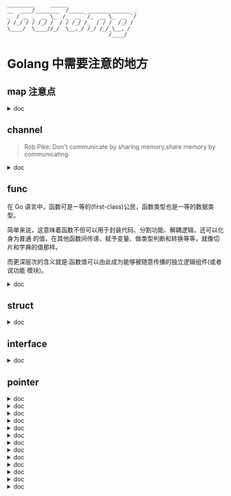 ```
_________     ______
__  ____/________  /_____ ______________ _
_  / __ _  __ \_  /_  __ `/_  __ \_  __ `/
/ /_/ / / /_/ /  / / /_/ /_  / / /  /_/ /
\____/  \____//_/  \__,_/ /_/ /_/_\__, /
                                 /____/
```
# Golang 中需要注意的地方

## map 注意点

<details> <summary> doc </summary>

map 在大多数语言中都是基于 hash table 来实现的。

hash 表通常会把键转换成 hash 值（一个 unsigned int 值），哈希表会持有一定数量的桶（bucket 哈希桶），会均匀的储存哈希表收纳的键 - 值对儿。hash table 会先用键的 hash 值的低几位去定位到一个 bucket，然后去这个 bucket 中查找这个键。然后在用这个键去找到对应的值。

### map 的 key 不能为哪些类型？函数、字典和切片
在 go 中字典的键类型不能是那些类型：** 函数、字典类型和切片类型 **。这是因为键的类型必须可以是可以施加 `=` 或 `!=` 符号类型的。上面三种类型不支持判等操作。

另外如过键的类型是接口类型的，那么键值的类型实际类型也不能是上面 3 中类型，** 否则会在程序运行时候引发 panic** `panic: runtime error: hash of unhashable type []int`
```go
func Test_InterfaceKey(t *testing.T) {
	var mapT = map[interface{}]int{
		[]int{4}: 4,   // panic: runtime error: hash of unhashable type []int
		3:        3,
	}
}
```
另外，如果键的类型为：** 数组类型 **，那么应该确定该类型的元素类型不是 ** 函数类型、字典或切片类型 **。
### 为什么键必须支持判等操作呢？
每个 bucket 会把自己包含的所有键的 hash 值存起来，在 bucket 中定位的时候，会使用被查找的 hash 值和和 bucket 中 hash 值逐个进行比较。只有键的哈希值和键值都相等，才能说明查找 到了匹配的键 - 元素对。

### 优先选用哪些类型作为字典的键类型 ？
求哈希和判等操作的速度越快，对应的类型就越适合作为键类型。

对于基本类型来说：
- 所有的基本类型，指针类型，以及数组类型、结构体类型和接口类型，go 中都有一套 hash 算法来算对应的 hash 值，、
- 宽度越小的类型速度越快，`bool`、`int`、`float`、`complex` 和 `pointer` 类型。对于字符串来说，需要看他的具体长度，长度越短求 hash 越快。
- 类型的宽度是指它的单个值需要占用的字节数。比如，bool、int8 和 uint8 类型的一个值 需要占用的字节数都是 1，因此这些类型的宽度就都是 1。

对于高级类型来说：
- 对结构体类型的值求哈希实际上就是对它的所有字段值求哈希并进行合并，所以 关键在于它的各个字段的类型以及字段的数量。
- 对于接口类型，具体的哈希算法，则由值的实际类型决定。
- 把接口类型作为字典的键类型最危险。

** 优先选用数值类型和指针类型，通常情况下类型的宽度越小越好。**

### 在值为 `nil` 的字典上执行读和写操作会成功吗？
除了 ** 添加 ** 键 - 元素对，我们在一个值为 nil 的 map 上做任何操作都不会引 起错误。当我们试图在一个值为 nil 的字典中添加键 - 元素对的时候，Go 语言的运行时系统就会立即抛出一个 panic。

```go
func Test_Map(t *testing.T) {
	var m map[string]int
	key := "second"
	// get from a nil map. OK
	elem, ok := m["second"]
	// del from a nil map. OK
	delete(m, key)

	elem = 2
	// set in a nil map. NOT OK: panic: assignment to entry in nil map [recovered]
	m["second"] = elem
}
```

</details>


## channel
> Rob Pike: Don't communicate by sharing memory,share memory by communicating.
<details><summary>doc</summary>

通道类型本身的值就是并发安全的，是 Go 语言**自带的唯一一个可以满足并发安全性** 的类型。

在声明chan的时候，当容量为0时，我们可以称通道为非缓冲通道，也就是不带缓冲的通道。而当容量大于0 时，我们可以称为缓冲通道，也就是带有缓冲的通道。

**一个通道相当于一个先进先出(FIFO)的队列。**

### 对通道的发送和接收操作的基本特性?
1. 对于同一个通道，发送操作之间是互斥的，接收操作之间也是互斥的。
2. 发送操作和接收操作中对元素值的处理都是不可分割的。
3. 发送操作在完全完成之前会被阻塞。接收操作也是如此。

要注意的一个细节是，元素值从外界进入通道时会被复制。更具体地说，进入通道的并 不是在接收操作符右边的那个元素值，而是它的副本。

### 发送操作和接收操作在什么时候可能被长时间的阻塞?
- 缓冲通道: 如果通道已满，那么对它的所有发送操作都会被阻塞，直到通道 中有元素值被接收走。
- 非缓冲通道: 无论是发送操作还是接收操作，一开始执行就会被阻塞，直到配对的操作也开始执行，才会继续传递。(同步传递消息)

### 发送操作和接收操作在什么时候会引发 panic?
- 通道一旦关闭的情况下,在对其进行操作会发生 panic。
- 如果我们试图关闭一个已经关闭了的通道，也会引发 panic。

### 通道底层存储数据的是链表还是数组? 环形链表

### 单项通道
- `chan<-` send
- `<-chan` revc

> 感觉chanel有点像socket的同步阻塞模式，只不过channel的发送端和接收端共享一个缓 冲，套接字则是发送这边有发送缓冲，接收这边有接收缓冲，而且socket接收端如果先 close的话，发送端再发送数据的也会引发panic(linux上会触发SIG_PIPE信号，不处理程序就崩溃了)。
> Go语言里没有深层复制。数组是值类型，所以会被完全复制
> 通道必须要手动关闭吗?go会自动清理吗?   需要手动关闭，这是个很好的习惯，而且也可以利用关的动作来给接收方传递一个信号。Go的GC只会清理被分配到堆上的、不再有任何引用的对象。
> 不要从接受端关闭channel算是基本原则了，另外如果有多个并发发送者，1个或多个接收 者，有什么普适选择可以分享吗? 可以用另外的标志位做，比如context。
> 浅拷贝只是拷贝值以及值中直接包含的东西，深拷贝就是把所有深层次的结构一并拷贝.
</details>







## func
在 Go 语言中，函数可是一等的(first-class)公民，函数类型也是一等的数据类型。

简单来说，这意味着函数不但可以用于封装代码、分割功能、解耦逻辑，还可以化身为普通 的值，在其他函数间传递、赋予变量、做类型判断和转换等等，就像切片和字典的值那样。

而更深层次的含义就是:函数值可以由此成为能够被随意传播的独立逻辑组件(或者说功能 模块)。
<details><summary>doc</summary>

对于函数类型来说，它是一种对一组输入、输出进行模板化的重要工具，它比接口类型更加 轻巧、灵活，它的值也借此变成了可被热替换的逻辑组件。

```go
import "fmt"

type Printer func(content string) (n int, err error)

func printToStd(s string) (n int, err error) {
	return fmt.Println(s)
}

func main() {
	var p Printer
	p = printToStd
	p("hello")
}

```
### 高阶函数
什么是高阶函数:
1. 接受其他的函数作为参数传入;
2. 把其他的函数作为结果返回。

```go
type operate func(x, y int) int

func calc(x, y int, op operate) (int, error) {
	if op == nil {
		return 0, errors.New("invalid operation")
	}
	return op(x, y), nil
}

func main() {
	x, y := 12, 23
	op := func(x, y int) int {
		return x * y
	}
	result, err := calc(x, y, op)
	fmt.Printf("The result: %d (error: %v)\n", result, err)
}

```

### 闭包 TODO TODO

</details>

## struct

<details><summary>doc</summary>

>函数是独立的程序实体。我们可以声明有名字的函数，也可以声明没名字的函数，还可以把 它们当做普通的值传来传去。我们能把具有相同签名的函数抽象成独立的函数类型，以作为 一组输入、输出(或者说一类逻辑组件)的代表。

> 方法却不同，它需要有名字，不能被当作值来看待，最重要的是，它必须隶属于某一个类 型。方法所属的类型会通过其声明中的接收者(receiver)声明体现出来。

> 接收者声明就是在关键字func和方法名称之间的圆括号包裹起来的内容，其中必须包含确 切的名称和类型字面量。

> 接收者的类型其实就是当前方法所属的类型，而接收者的名称，则用于在当前方法中引用它 所属的类型的当前值。

更宽泛地讲，如果结构体类型的某个字段声明中只有一个类型名，那么该字段代表了什么?

Go 语言规范规定，如果一个字段的声明中只有字段的类型名而没有字段的名称，那么
它就是一个嵌入字段，也可以被称为匿名字段。我们可以通过此类型变量的名称后 跟“`.`”，再后跟嵌入字段类型的方式引用到该字段。也就是说，嵌入字段的类型既是类型也是名称。

问题 1: Go 语言是用嵌入字段实现了继承吗?

> 这里强调一下，Go 语言中根本没有继承的概念，它所做的是通过嵌入字段的方式实现了类 型之间的组合。这样做的具体原因和理念请见 Go 语言官网的 FAQ 中的Why is there no type inheritance?。

问题 2:值方法和指针方法都是什么意思，有什么区别?

值方法:
```go
func (cat Cat) String() string {
	return fmt.Sprintf("%s (category: %s, name: %q)",
	cat.scientificName, cat.Animal.AnimalCategory, cat.name)
}
```
指针方法:
```go
func (cat *Cat) SetName(name string) {
	cat.name = name
}
```


> 1. 值方法的接收者是该方法所属的那个类型值的一个副本。我们在该方法内对该副本的修 改一般都不会体现在原值上，除非这个类型本身是某个引用类型(比如切片或字典)的 别名类型。而指针方法的接收者，是该方法所属的那个基本类型值的指针值的一个副本。我们在这样的方法内对该副本指向的值进行修改，却一定会体现在原值上。

*一个自定义数据类型的方法集合中仅会包含它的所有值方法，而该类型的指针类型的方法集合却囊括了前者的所有方法，包括所有值方法和所有指针方法。*

> 2. **一个自定义数据类型的方法集合中仅会包含它的所有值方法，而该类型的指针类型的方法集合却囊括了前者的所有方法，包括所有值方法和所有指针方法。** 严格来讲，我们在这样的基本类型的值上只能调用到它的值方法。但是，Go 语言会适时 地为我们进行自动地转译，使得我们在这样的值上也能调用到它的指针方法。比如，在Cat类型的变量cat之上，之所以我们可以通过`cat.SetName("monster")`修改猫的名字，是因为 Go 语言把它自动转译为了(&cat).SetName("monster")， 即:先取cat的指针值，然后在该指针值上调用SetName方法。
> 3. 在后边你会了解到，一个类型的方法集合中有哪些方法与它能实现哪些接口类型是息息 相关的。如果一个基本类型和它的指针类型的方法集合是不同的，那么它们具体实现的 接口类型的数量就也会有差异，除非这两个数量都是零。比如，一个指针类型实现了某某接口类型，但它的基本类型却不一定能够作为该接口的 实现类型。能够体现值方法和指针方法之间差异的小例子我放在 demo30.go 文件里了，你可以参照 一下。


**最后，再次强调，嵌入字段是实现类型间组合的一种方式，这与继承没有半点儿关系。Go 语言虽然支持面向对象编程，但是根本就没有“继承”这个概念。**

</details>

## interface
<details><summary>doc</summary>

在 Go 语言的语境中，当我们在谈论“接口”的时候，一定指的是接口类型。因为接口类型与其他数据类型不同，它是没法被实例化的。

更具体地说，我们既不能通过调用new函数或make函数创建出一个接口类型的值，也无法用字面量来表示一个接口类型的值。

接口类型声明中的这些方法所代表的就是该接口的方法集合。一个接口的方法集合就是它的全部特征。

e.g. 声明的类型Dog附带了 3 个方法。其中有 2 个值方法，分别是Name和Category，另外 还有一个指针方法SetName。

接口:
```go
type Pet interface {
	SetName(name string)
	Name() string
	Category() string
}
```

类型:
```go
type Dog struct {
	name string // 名字。
}
func (dog *Dog) SetName(name string) {
	dog.name = name
}
func (dog Dog) Name() string {
	return dog.name
}
func (dog Dog) Category() string {
	return "dog"
}
```
这就意味着，Dog类型本身的方法集合中只包含了 2 个方法，也就是所有的值方法。而它的 指针类型`*Dog`方法集合却包含了 3 个方法，

也就是说，它拥有Dog类型附带的所有值方法和指针方法。又由于这 3 个方法恰恰分别是 Pet接口中某个方法的实现，所以`*Dog`类型就成为了Pet接口的实现类型。

正因为如此，我可以声明并初始化一个Dog类型的变量dog，然后把它的指针值赋给类型为 Pet的变量pet。

```go
dog := Dog{"little pig"}
var pet Pet = &dog
```
这里有几个名词需要你先记住。对于一个接口类型的变量来说，例如上面的变量 pet，我们赋给它的值可以被叫做它的**实际值(也称动态值)**，而该值的类型可以被叫做这个变量的**实际类型(也称动态类型)**。

比如，我们把取址表达式`&dog`的结果值赋给了变量`pet`，这时这个结果值就是变量`pet`的 动态值，而此结果值的类型`*Dog`就是该变量的动态类型。

动态类型这个叫法是相对于静态类型而言的。对于变量pet来讲，**它的静态类型就是Pet， 并且永远是Pet，但是它的动态类型却会随着我们赋给它的动态值而变化。**

接口 类型本身是无法被值化的。在我们赋予它实际的值之前，它的值一定会是nil，这也是它的 零值。

反过来讲，一旦它被赋予了某个实现类型的值，它的值就不再是nil了。不过要注意，即使我们像前面那样把dog的值赋给了pet，pet的值与dog的值也是不同的。这不仅仅是副本与原值的那种不同。

> 当我们给一个接口变量赋值的时候，该变量的动态类型会与它的动态值一起被存储在一个专 用的数据结构中。

> 严格来讲，这样一个变量的值其实是这个专用数据结构的一个实例，而不是我们赋给该变量 的那个实际的值。所以我才说，pet的值与dog的值肯定是不同的，无论是从它们存储的内 容，还是存储的结构上来看都是如此。不过，我们可以认为，这时pet的值中包含了dog值 的副本。

>我们就把这个专用的数据结构叫做 `iface`吧，在 Go 语言的runtime包中它其实就叫这个 名字。

> `iface` 的实例会包含两个指针，一个是指向类型信息的指针，另一个是指向动态值的指针。 这里的类型信息是由另一个专用数据结构的实例承载的，其中包含了动态值的类型，以及使 它实现了接口的方法和调用它们的途径，等等。

只要我们把一个有类型的nil赋给接口变量，那么这个变量的值就一定不会是那个真正的 nil。因此，当我们使用判等符号==判断pet是否与字面量nil相等的时候，答案一定会是 false。

那么，怎样才能让一个接口变量的值真正为nil呢?要么只声明它但不做初始化，要么直接 把字面量nil赋给它。

### 接口组合和 struct 组合类似
接口类型间的嵌入要更简单一些，因为它不会涉及方法间的“屏蔽”。只要组合的接口之间 有同名的方法就会产生冲突，从而无法通过编译，即使同名方法的签名彼此不同也会是如 此。因此，接口的组合根本不可能导致“屏蔽”现象的出现。

Go 语言团队鼓励我们声明体量较小的接口，并建议我们通过这种接口间的组合来扩展程 序、增加程序的灵活性。

</details>

## pointer
<details><summary>doc</summary>
再来看 Go 语言标准库中的unsafe包。unsafe包中有一个类型叫做Pointer，也代表 了“指针”。

unsafe.Pointer可以表示任何指向可寻址的值的指针，同时它也是前面提到的指针值和 uintptr 值之间的桥梁。也就是说，通过它，我们可以在这两种值之上进行双向的转换。 这里有一个很关键的词——可寻址的(addressable)。在我们继续说unsafe.Pointer 之前，需要先要搞清楚这个词的确切含义。

### 你能列举出 Go 语言中的哪些值是不可寻址的吗?
1. 第一个关键词:不可变的。由于 Go 语言中的字符串值也是不可变的，所以对于一个字符串 类型的变量来说，基于它的索引或切片的结果值也都是不可寻址的，因为即使拿到了这种值 的内存地址也改变不了什么。
2. 算术操作的结果值属于一种临时结果。在我们把这种结果值赋给任何变量或常量之前，即使 能拿到它的内存地址也是没有任何意义的。第二个关键词:临时结果。这个关键词能被用来解释很多现象。我们可以把各种对值字面量 施加的表达式的求值结果都看做是临时结果。
3. 第三个关键词:不安全的。“不安全的”操作很可能会破坏程序的一致性，引发不可预知的 错误，从而严重影响程序的功能和稳定性。
### 怎样通过unsafe.Pointer操纵可寻址的值?

```go

dog := Dog{"little pig"}
dogP := &dog
dogPtr := uintptr(unsafe.Pointer(dogP))
namePtr := dogPtr + unsafe.Offsetof(dogP.name)
nameP := (*string)(unsafe.Pointer(namePtr))

```
这里需要与unsafe.Offsetof函数搭配使用才能看出端倪。unsafe.Offsetof函数用 于获取两个值在内存中的起始存储地址之间的偏移量，以字节为单位。

这两个值一个是某个字段的值，另一个是该字段值所属的那个结构体值。我们在调用这个函 数的时候，需要把针对字段的选择表达式传给它，比如dogP.name。
</details>
<details><summary>doc</summary></details>
<details><summary>doc</summary></details>
<details><summary>doc</summary></details>
<details><summary>doc</summary></details>
<details><summary>doc</summary></details>
<details><summary>doc</summary></details>
<details><summary>doc</summary></details>
<details><summary>doc</summary></details>
<details><summary>doc</summary></details>
<details><summary>doc</summary></details>
<details><summary>doc</summary></details>
<details><summary>doc</summary></details>
